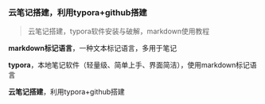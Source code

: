### 云笔记搭建，利用typora+github搭建

> 云笔记搭建，typora软件安装与破解，markdown使用教程



**markdown标记语言**，一种文本标记语言，多用于笔记

**typora**，本地笔记软件（轻量级、简单上手、界面简洁），使用markdown标记语言

**云笔记搭建**，利用typora+github搭建

